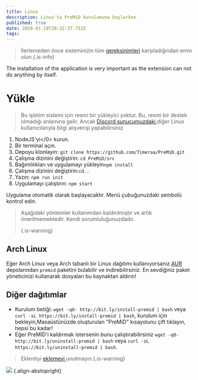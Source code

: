 ```yaml
---
title: Linux
description: Linux'ta PreMiD kurulumuna başlarken
published: true
date: 2020-01-18T20:32:37.753Z
tags:
---
```


> İlerlemeden önce sisteminizin tüm [gereksinimleri](/install/requirements) karşıladığından emin olun.{.is-info}

The installation of the application is very important as the extension can not do anything by itself.

# Yükle
> Bu işletim sistemi için resmi bir yükleyici yoktur. Bu, resmi bir destek olmadığı anlamına gelir. Ancak [Discord sunucumuzdaki ](https://discord.gg/premid/) diğer Linux kullanıcılarıyla bilgi alışverişi yapabilirsiniz

1. </a>NodeJS'yi</0> kurun.
2. Bir terminal açın.
3. Depoyu klonlayın: `git clone https://github.com/Timeraa/PreMiD.git`
4. Çalışma dizinini değiştirin: `cd PreMiD/src`
5. Bağımlılıkları ve uygulamayı yükleyin`npm install`
6. Çalışma dizinini değiştirin:`cd..`
7. Yazın: `npm run init`
8. Uygulamayı çalıştırın: `npm start`

Uygulama otomatik olarak başlayacaktır. Menü çubuğunuzdaki sembolü kontrol edin.

> Aşağıdaki yöntemler kullanımdan kaldırılmıştır ve artık önerilmemektedir. Kendi sorumluluğunuzdadır. 
> 
> {.is-warning}

## Arch Linux
Eğer Arch Linux veya Arch tabanlı bir Linux dağıtımı kullanıyorsanız [AUR](https://aur.archlinux.org/packages/premid/) depolarından `premid` paketini bulabilir ve indirebilirsiniz. En sevdiğiniz paket yöneticinizi kullanarak dosyaları bu kaynaktan aldırın!

## Diğer dağıtımlar
- Kurulum betiği: `wget -qO- http://bit.ly/install-premid | bash` veya `curl -sL https://bit.ly/install-premid | bash`, kurulum için bekleyin,Masaüstünüzde oluşturulan "PreMiD" kısayolunu çift tıklayın, hepsi bu kadar!
- Eğer PreMİD'i kaldırmak istersenin bunu çalıştırabilirsiniz `wget -qO- http://bit.ly/uninstall-premid | bash` veya `curl -sL https://bit.ly/uninstall-premid | bash`.

> Eklentiyi [eklemeyi ](/install) unutmayın.{.is-warning}

![](https://a.icons8.com/TqgWTTfw/Oy7xHF/svg.svg) {.align-abstopright}